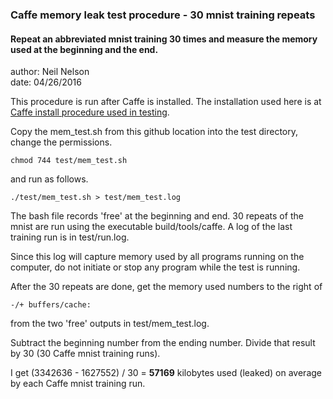   
### Caffe memory leak test procedure - 30 mnist training repeats

#### Repeat an abbreviated mnist training 30 times and measure the memory used at the beginning and the end. 
  
author: Neil Nelson  
date: 04/26/2016  

This procedure is run after Caffe is installed. The installation used here is at [Caffe install procedure used in testing](https://github.com/neilnelson/caffe_memory_test/blob/master/caffe_install.md).

Copy the mem_test.sh from this github location into the test directory, change the permissions.  
```
chmod 744 test/mem_test.sh  
```

and run as follows.  
```
./test/mem_test.sh > test/mem_test.log  
```
The bash file records 'free' at the beginning and end. 30 repeats of the mnist are run using the executable build/tools/caffe. A log of the last training run is in test/run.log.  
  
Since this log will capture memory used by all programs running on the computer, do not initiate or stop any program while the test is running.  
  
After the 30 repeats are done, get the memory used numbers to the right of

```
-/+ buffers/cache:
```

from the two 'free' outputs in test/mem_test.log.  
  
Subtract the beginning number from the ending number. Divide that result by 30 (30 Caffe mnist training runs).  
  
I get (3342636 - 1627552) / 30 = **57169** kilobytes used (leaked) on average by each Caffe mnist training run.  


